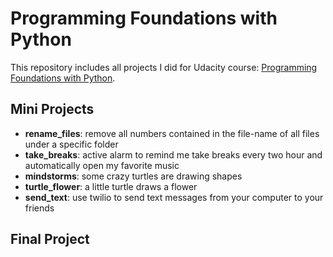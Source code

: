 # Programming Foundations with Python
This repository includes all projects I did for Udacity course: [Programming Foundations with Python](https://classroom.udacity.com/nanodegrees/nd004/).

## Mini Projects

- **rename_files**: remove all numbers contained in the file-name of all files under a specific folder
- **take_breaks**: active alarm to remind me take breaks every two hour and automatically open my favorite music
- **mindstorms**: some crazy turtles are drawing shapes
- **turtle_flower**: a little turtle draws a flower
- **send_text**: use twilio to send text messages from your computer to your friends

## Final Project
